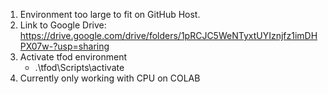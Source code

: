 1. Environment too large to fit on GitHub Host.
2. Link to Google Drive: https://drive.google.com/drive/folders/1pRCJC5WeNTyxtUYIznjfz1imDHPX07w-?usp=sharing
3. Activate tfod environment
    - .\tfod\Scripts\activate
4. Currently only working with CPU on COLAB
